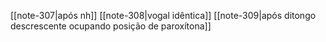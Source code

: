 [[note-307|após nh]]
[[note-308|vogal idêntica]]
[[note-309|após ditongo descrescente ocupando posição de paroxítona]]


